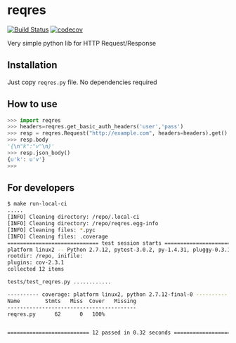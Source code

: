 # reqres

[![Build Status](https://travis-ci.org/ownport/reqres.svg?branch=master)](https://travis-ci.org/ownport/reqres)
[![codecov](https://codecov.io/gh/ownport/reqres/branch/master/graph/badge.svg)](https://codecov.io/gh/ownport/reqres)

Very simple python lib for HTTP Request/Response

## Installation

Just copy `reqres.py` file. No dependencies required

## How to use

```python
>>> import reqres
>>> headers=reqres.get_basic_auth_headers('user','pass')
>>> resp = reqres.Request("http://example.com", headers=headers).get().send()
>>> resp.body
'{\n"k":"v"\n}'
>>> resp.json_body()
{u'k': u'v'}
>>>
```

## For developers

```sh
$ make run-local-ci
.....
[INFO] Cleaning directory: /repo/.local-ci
[INFO] Cleaning directory: /repo/reqres.egg-info
[INFO] Cleaning files: *.pyc
[INFO] Cleaning files: .coverage
============================= test session starts ==============================
platform linux2 -- Python 2.7.12, pytest-3.0.2, py-1.4.31, pluggy-0.3.1
rootdir: /repo, inifile:
plugins: cov-2.3.1
collected 12 items

tests/test_reqres.py ............

---------- coverage: platform linux2, python 2.7.12-final-0 ----------
Name        Stmts   Miss  Cover   Missing
-----------------------------------------
reqres.py      62      0   100%


========================== 12 passed in 0.32 seconds ===========================
```
